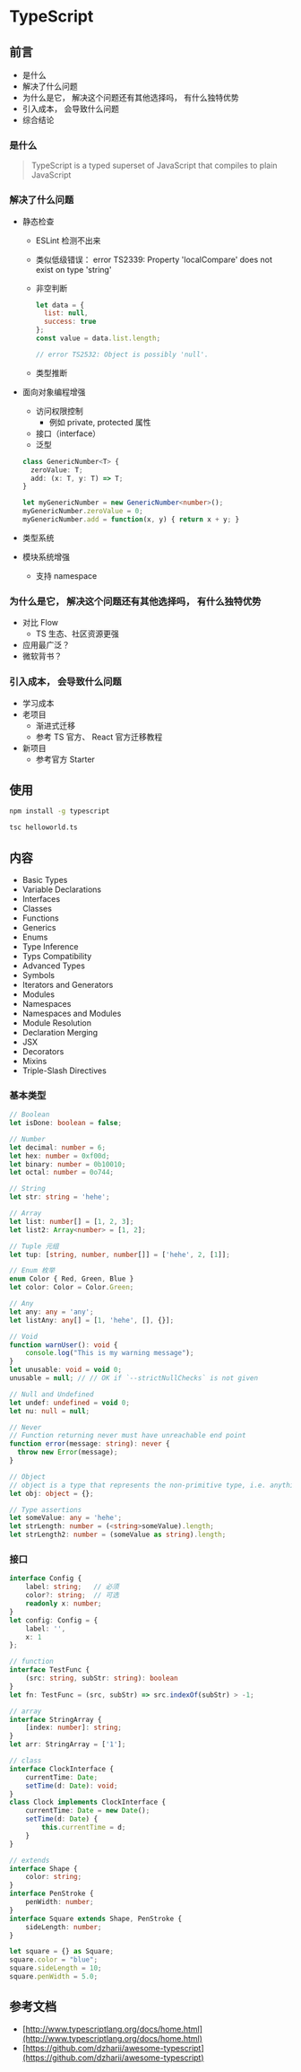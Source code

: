 # TypeScript

## 前言
* 是什么
* 解决了什么问题
* 为什么是它， 解决这个问题还有其他选择吗， 有什么独特优势
* 引入成本， 会导致什么问题
* 综合结论

### 是什么

> TypeScript is a typed superset of JavaScript that compiles to plain JavaScript

### 解决了什么问题

* 静态检查
  * ESLint 检测不出来
  * 类似低级错误： error TS2339: Property 'localCompare' does not exist on type 'string'
  * 非空判断

    ```js
    let data = {
      list: null,
      success: true
    };
    const value = data.list.length;

    // error TS2532: Object is possibly 'null'.
    ```
  * 类型推断
* 面向对象编程增强
  * 访问权限控制
    * 例如 private, protected 属性
  * 接口（interface）
  * 泛型

  ```ts
  class GenericNumber<T> {
    zeroValue: T;
    add: (x: T, y: T) => T;
  }

  let myGenericNumber = new GenericNumber<number>();
  myGenericNumber.zeroValue = 0;
  myGenericNumber.add = function(x, y) { return x + y; }
  ```

* 类型系统
* 模块系统增强
  * 支持 namespace

### 为什么是它， 解决这个问题还有其他选择吗， 有什么独特优势

* 对比 Flow
  * TS 生态、社区资源更强
* 应用最广泛？
* 微软背书？

### 引入成本， 会导致什么问题

* 学习成本
* 老项目
  * 渐进式迁移
  * 参考 TS 官方、 React 官方迁移教程
* 新项目
  * 参考官方 Starter



## 使用

```sh
npm install -g typescript

tsc helloworld.ts
```

## 内容

* Basic Types
* Variable Declarations
* Interfaces
* Classes
* Functions
* Generics
* Enums
* Type Inference
* Typs Compatibility
* Advanced Types
* Symbols
* Iterators and Generators
* Modules
* Namespaces
* Namespaces and Modules
* Module Resolution
* Declaration Merging
* JSX
* Decorators
* Mixins
* Triple-Slash Directives

### 基本类型

```ts
// Boolean
let isDone: boolean = false;

// Number
let decimal: number = 6;
let hex: number = 0xf00d;
let binary: number = 0b10010;
let octal: number = 0o744;

// String
let str: string = 'hehe';

// Array
let list: number[] = [1, 2, 3];
let list2: Array<number> = [1, 2];

// Tuple 元组
let tup: [string, number, number[]] = ['hehe', 2, [1]];

// Enum 枚举
enum Color { Red, Green, Blue }
let color: Color = Color.Green;

// Any
let any: any = 'any';
let listAny: any[] = [1, 'hehe', [], {}];

// Void
function warnUser(): void {
    console.log("This is my warning message");
}
let unusable: void = void 0;
unusable = null; // // OK if `--strictNullChecks` is not given

// Null and Undefined
let undef: undefined = void 0;
let nu: null = null;

// Never
// Function returning never must have unreachable end point
function error(message: string): never {
  throw new Error(message);
}

// Object
// object is a type that represents the non-primitive type, i.e. anything that is not number, string, boolean, symbol, null, or undefined
let obj: object = {};

// Type assertions
let someValue: any = 'hehe';
let strLength: number = (<string>someValue).length;
let strLength2: number = (someValue as string).length;
```

### 接口

```ts
interface Config {
    label: string;   // 必须
    color?: string;  // 可选
    readonly x: number;
}
let config: Config = {
    label: '',
    x: 1
};

// function
interface TestFunc {
    (src: string, subStr: string): boolean
}
let fn: TestFunc = (src, subStr) => src.indexOf(subStr) > -1;

// array
interface StringArray {
    [index: number]: string;
}
let arr: StringArray = ['1'];

// class
interface ClockInterface {
    currentTime: Date;
    setTime(d: Date): void;
}
class Clock implements ClockInterface {
    currentTime: Date = new Date();
    setTime(d: Date) {
        this.currentTime = d;
    }
}

// extends
interface Shape {
    color: string;
}
interface PenStroke {
    penWidth: number;
}
interface Square extends Shape, PenStroke {
    sideLength: number;
}

let square = {} as Square;
square.color = "blue";
square.sideLength = 10;
square.penWidth = 5.0;
```


## 参考文档
* [http://www.typescriptlang.org/docs/home.html](http://www.typescriptlang.org/docs/home.html)
* [https://github.com/dzharii/awesome-typescript](https://github.com/dzharii/awesome-typescript)




